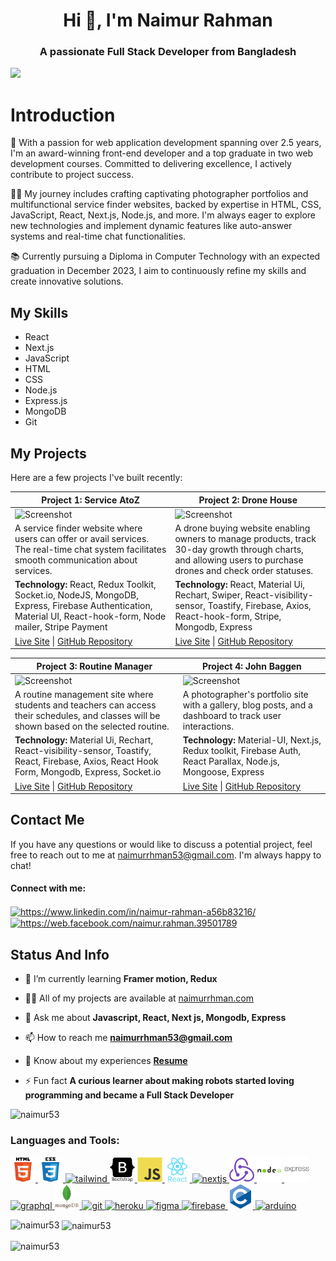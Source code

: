 <h1 align="center">Hi 👋, I'm Naimur Rahman</h1>
<h3 align="center">A passionate Full Stack Developer from Bangladesh</h3>
<img src='https://i.ibb.co/bQpCZ2r/1676490741805.jpg'/>

 # Introduction
🚀 With a passion for web application development spanning over 2.5 years, I'm an award-winning front-end developer and a top graduate in two web development courses. Committed to delivering excellence, I actively contribute to project success.

👨‍💻 My journey includes crafting captivating photographer portfolios and multifunctional service finder websites, backed by expertise in HTML, CSS, JavaScript, React, Next.js, Node.js, and more. I'm always eager to explore new technologies and implement dynamic features like auto-answer systems and real-time chat functionalities.

📚 Currently pursuing a Diploma in Computer Technology with an expected graduation in December 2023, I aim to continuously refine my skills and create innovative solutions. 

## My Skills

- React
- Next.js
- JavaScript
- HTML
- CSS
- Node.js
- Express.js
- MongoDB
- Git

## My Projects

Here are a few projects I've built recently: 
 
<!-- Table 1 -->
| Project 1: Service AtoZ                     | Project 2: Drone House                            |
|--------------------------------------------|--------------------------------------------------|
| ![Screenshot](https://i.ibb.co/LgThwPZ/service-banner.jpg) | ![Screenshot](https://i.ibb.co/jrx2hwp/drone-house-banner.jpg) |
| A service finder website where users can offer or avail services. The real-time chat system facilitates smooth communication about services. | A drone buying website enabling owners to manage products, track 30-day growth through charts, and allowing users to purchase drones and check order statuses. |
| **Technology:** React, Redux Toolkit, Socket.io, NodeJS, MongoDB, Express, Firebase Authentication, Material UI, React-hook-form, Node mailer, Stripe Payment | **Technology:** React, Material Ui, Rechart, Swiper, React-visibility-sensor, Toastify, Firebase, Axios, React-hook-form, Stripe, Mongodb, Express |
| [Live Site](https://service-assistant-a2z.web.app/) \| [GitHub Repository](https://github.com/Iasir-Arafat-riaz/Service-Assistant-TeamProject-Frontend) | [Live Site](https://assignment-12-43fb2.web.app/home) \| [GitHub Repository](https://github.com/Naimur53/drone-house) |

<!-- Table 2 -->
| Project 3: Routine Manager                 | Project 4: John Baggen                           |
|-------------------------------------------|-------------------------------------------------|
| ![Screenshot](https://i.ibb.co/8c5fZqT/routine-banner.jpg) | ![Screenshot](https://i.ibb.co/x7BxtmQ/john-banner.jpg) |
| A routine management site where students and teachers can access their schedules, and classes will be shown based on the selected routine. | A photographer's portfolio site with a gallery, blog posts, and a dashboard to track user interactions. |
| **Technology:** Material Ui, Rechart, React-visibility-sensor, Toastify, React, Firebase, Axios, React Hook Form, Mongodb, Express, Socket.io | **Technology:** Material-UI, Next.js, Redux toolkit, Firebase Auth, React Parallax, Node.js, Mongoose, Express |
| [Live Site](https://routine-app-theta.vercel.app/) \| [GitHub Repository](https://github.com/Naimur53/routine_app) | [Live Site](https://photogrpher-portfolio.vercel.app/) \| [GitHub Repository](https://github.com/Naimur53/photogrpher-portfolio) |
## Contact Me

If you have any questions or would like to discuss a potential project, feel free to reach out to me at naimurrhman53@gmail.com. I'm always happy to chat!
<h4 align="left">Connect with me:</h4>
<p align="left">
<a href="https://linkedin.com/in/https://www.linkedin.com/in/naimur-rahman-a56b83216/" target="blank"><img align="center" src="https://raw.githubusercontent.com/rahuldkjain/github-profile-readme-generator/master/src/images/icons/Social/linked-in-alt.svg" alt="https://www.linkedin.com/in/naimur-rahman-a56b83216/" height="30" width="40" /></a>
<a href="https://fb.com/https://web.facebook.com/naimur.rahman.39501789" target="blank"><img align="center" src="https://raw.githubusercontent.com/rahuldkjain/github-profile-readme-generator/master/src/images/icons/Social/facebook.svg" alt="https://web.facebook.com/naimur.rahman.39501789" height="30" width="40" /></a>
</p>

## Status And Info

<!-- - 🔭 I’m currently working on [Routine](https://routine-app-theta.vercel.app/) -->

- 🌱 I’m currently learning **Framer motion, Redux**

- 👨‍💻 All of my projects are available at [naimurrhman.com](http://naimurrhman.com/)

- 💬 Ask me about **Javascript, React, Next js, Mongodb, Express**

- 📫 How to reach me **naimurrhman53@gmail.com**

- 📄 Know about my experiences **[Resume](https://drive.google.com/file/d/1WKRO1KWgteJaALwgcv3Q7u59dq-BMkUX/view)**

- ⚡ Fun fact **A curious learner about making robots started loving programming and became a Full Stack Developer**
<p align="left"> <img src="https://komarev.com/ghpvc/?username=naimur53&label=Profile%20views&color=0e75b6&style=flat" alt="naimur53" /> </p>
 

<h3 align="left">Languages and Tools:</h3>
<p align="left"> 
  <a href="https://www.w3.org/html/" target="_blank" rel="noreferrer"> <img src="https://raw.githubusercontent.com/devicons/devicon/master/icons/html5/html5-original-wordmark.svg" alt="html5" width="40" height="40"/> </a>
  <a href="https://www.w3schools.com/css/" target="_blank" rel="noreferrer"> <img src="https://raw.githubusercontent.com/devicons/devicon/master/icons/css3/css3-original-wordmark.svg" alt="css3" width="40" height="40"/> </a>
  <a href="https://tailwindcss.com/" target="_blank" rel="noreferrer"> <img src="https://www.vectorlogo.zone/logos/tailwindcss/tailwindcss-icon.svg" alt="tailwind" width="40" height="40"/> </a> 
<a href="https://getbootstrap.com" target="_blank" rel="noreferrer"> <img src="https://raw.githubusercontent.com/devicons/devicon/master/icons/bootstrap/bootstrap-plain-wordmark.svg" alt="bootstrap" width="40" height="40"/> </a>
 <a href="https://developer.mozilla.org/en-US/docs/Web/JavaScript" target="_blank" rel="noreferrer"> <img src="https://raw.githubusercontent.com/devicons/devicon/master/icons/javascript/javascript-original.svg" alt="javascript" width="40" height="40"/> </a>
 <a href="https://reactjs.org/" target="_blank" rel="noreferrer"> <img src="https://raw.githubusercontent.com/devicons/devicon/master/icons/react/react-original-wordmark.svg" alt="react" width="40" height="40"/> </a>
 <a href="https://nextjs.org/" target="_blank" rel="noreferrer"> <img src="https://cdn.worldvectorlogo.com/logos/nextjs-2.svg" alt="nextjs" width="40" height="40"/> </a>
 <a href="https://redux.js.org" target="_blank" rel="noreferrer"> <img src="https://raw.githubusercontent.com/devicons/devicon/master/icons/redux/redux-original.svg" alt="redux" width="40" height="40"/> </a>  
 <a href="https://nodejs.org" target="_blank" rel="noreferrer"> <img src="https://raw.githubusercontent.com/devicons/devicon/master/icons/nodejs/nodejs-original-wordmark.svg" alt="nodejs" width="40" height="40"/> </a>  
<a href="https://expressjs.com" target="_blank" rel="noreferrer"> <img src="https://raw.githubusercontent.com/devicons/devicon/master/icons/express/express-original-wordmark.svg" alt="express" width="40" height="40"/> </a>
 <a href="https://graphql.org" target="_blank" rel="noreferrer"> <img src="https://www.vectorlogo.zone/logos/graphql/graphql-icon.svg" alt="graphql" width="40" height="40"/> </a>   
<a href="https://www.mongodb.com/" target="_blank" rel="noreferrer"> <img src="https://raw.githubusercontent.com/devicons/devicon/master/icons/mongodb/mongodb-original-wordmark.svg" alt="mongodb" width="40" height="40"/> </a> 
<a href="https://git-scm.com/" target="_blank" rel="noreferrer"> <img src="https://www.vectorlogo.zone/logos/git-scm/git-scm-icon.svg" alt="git" width="40" height="40"/> </a>
 <a href="https://heroku.com" target="_blank" rel="noreferrer"> <img src="https://www.vectorlogo.zone/logos/heroku/heroku-icon.svg" alt="heroku" width="40" height="40"/> </a> <a href="https://www.w3.org/html/" target="_blank" rel="noreferrer">
<a href="https://www.figma.com/" target="_blank" rel="noreferrer"> <img src="https://www.vectorlogo.zone/logos/figma/figma-icon.svg" alt="figma" width="40" height="40"/> </a> <a href="https://firebase.google.com/" target="_blank" rel="noreferrer"> <img src="https://www.vectorlogo.zone/logos/firebase/firebase-icon.svg" alt="firebase" width="40" height="40"/> </a>
<a href="https://www.cprogramming.com/" target="_blank" rel="noreferrer"> <img src="https://raw.githubusercontent.com/devicons/devicon/master/icons/c/c-original.svg" alt="c" width="40" height="40"/> </a><a href="https://www.arduino.cc/" target="_blank" rel="noreferrer"> <img src="https://cdn.worldvectorlogo.com/logos/arduino-1.svg" alt="arduino" width="40" height="40"/> </a>  </p>
<p><img align="left" src="https://github-readme-stats.vercel.app/api/top-langs?username=naimur53&show_icons=true&locale=en&layout=compact" alt="naimur53" /></p>

<p>&nbsp;<img align="center" src="https://github-readme-stats.vercel.app/api?username=naimur53&show_icons=true&locale=en" alt="naimur53" /></p>

<p><img align="center" src="https://github-readme-streak-stats.herokuapp.com/?user=naimur53&" alt="naimur53" /></p>

